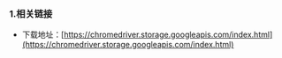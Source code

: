 ### 1.相关链接

* 下载地址：[https://chromedriver.storage.googleapis.com/index.html](https://chromedriver.storage.googleapis.com/index.html)



